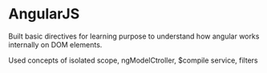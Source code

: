 # AngularJS

Built basic directives for learning purpose to understand how angular works internally on DOM elements.

Used concepts of isolated scope, ngModelCtroller, $compile service, filters